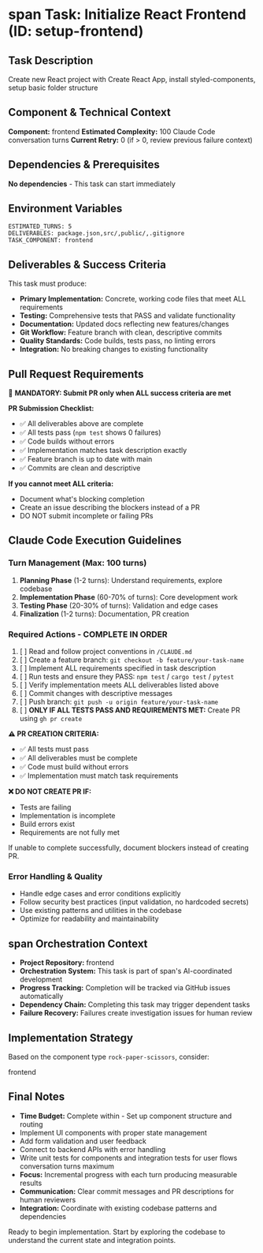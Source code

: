 # span Task: Initialize React Frontend (ID: setup-frontend)

## Task Description
Create new React project with Create React App, install styled-components, setup basic folder structure

## Component & Technical Context
**Component:** frontend
**Estimated Complexity:** 100 Claude Code conversation turns
**Current Retry:** 0 (if > 0, review previous failure context)

## Dependencies & Prerequisites
**No dependencies** - This task can start immediately

## Environment Variables
```
ESTIMATED_TURNS: 5
DELIVERABLES: package.json,src/,public/,.gitignore
TASK_COMPONENT: frontend
```

## Deliverables & Success Criteria
This task must produce:
- **Primary Implementation:** Concrete, working code files that meet ALL requirements
- **Testing:** Comprehensive tests that PASS and validate functionality  
- **Documentation:** Updated docs reflecting new features/changes
- **Git Workflow:** Feature branch with clean, descriptive commits
- **Quality Standards:** Code builds, tests pass, no linting errors
- **Integration:** No breaking changes to existing functionality

## Pull Request Requirements
🚨 **MANDATORY: Submit PR only when ALL success criteria are met**

**PR Submission Checklist:**
- ✅ All deliverables above are complete
- ✅ All tests pass (`npm test` shows 0 failures)
- ✅ Code builds without errors
- ✅ Implementation matches task description exactly
- ✅ Feature branch is up to date with main
- ✅ Commits are clean and descriptive

**If you cannot meet ALL criteria:**
- Document what's blocking completion
- Create an issue describing the blockers instead of a PR
- DO NOT submit incomplete or failing PRs

## Claude Code Execution Guidelines

### Turn Management (Max: 100 turns)
1. **Planning Phase** (1-2 turns): Understand requirements, explore codebase
2. **Implementation Phase** (60-70% of turns): Core development work
3. **Testing Phase** (20-30% of turns): Validation and edge cases  
4. **Finalization** (1-2 turns): Documentation, PR creation

### Required Actions - COMPLETE IN ORDER
1. [ ] Read and follow project conventions in `/CLAUDE.md`
2. [ ] Create a feature branch: `git checkout -b feature/your-task-name`
3. [ ] Implement ALL requirements specified in task description
4. [ ] Run tests and ensure they PASS: `npm test` / `cargo test` / `pytest`
5. [ ] Verify implementation meets ALL deliverables listed above
6. [ ] Commit changes with descriptive messages
7. [ ] Push branch: `git push -u origin feature/your-task-name`
8. [ ] **ONLY IF ALL TESTS PASS AND REQUIREMENTS MET:** Create PR using `gh pr create`

**⚠️ PR CREATION CRITERIA:**
- ✅ All tests must pass
- ✅ All deliverables must be complete
- ✅ Code must build without errors
- ✅ Implementation must match task requirements

**❌ DO NOT CREATE PR IF:**
- Tests are failing
- Implementation is incomplete
- Build errors exist
- Requirements are not fully met

If unable to complete successfully, document blockers instead of creating PR.

### Error Handling & Quality
- Handle edge cases and error conditions explicitly
- Follow security best practices (input validation, no hardcoded secrets)
- Use existing patterns and utilities in the codebase
- Optimize for readability and maintainability

## span Orchestration Context
- **Project Repository:** frontend
- **Orchestration System:** This task is part of span's AI-coordinated development
- **Progress Tracking:** Completion will be tracked via GitHub issues automatically
- **Dependency Chain:** Completing this task may trigger dependent tasks
- **Failure Recovery:** Failures create investigation issues for human review

## Implementation Strategy
Based on the component type `rock-paper-scissors`, consider:

frontend

## Final Notes
- **Time Budget:** Complete within - Set up component structure and routing
- Implement UI components with proper state management
- Add form validation and user feedback
- Connect to backend APIs with error handling
- Write unit tests for components and integration tests for user flows conversation turns maximum
- **Focus:** Incremental progress with each turn producing measurable results
- **Communication:** Clear commit messages and PR descriptions for human reviewers
- **Integration:** Coordinate with existing codebase patterns and dependencies

Ready to begin implementation. Start by exploring the codebase to understand the current state and integration points.
